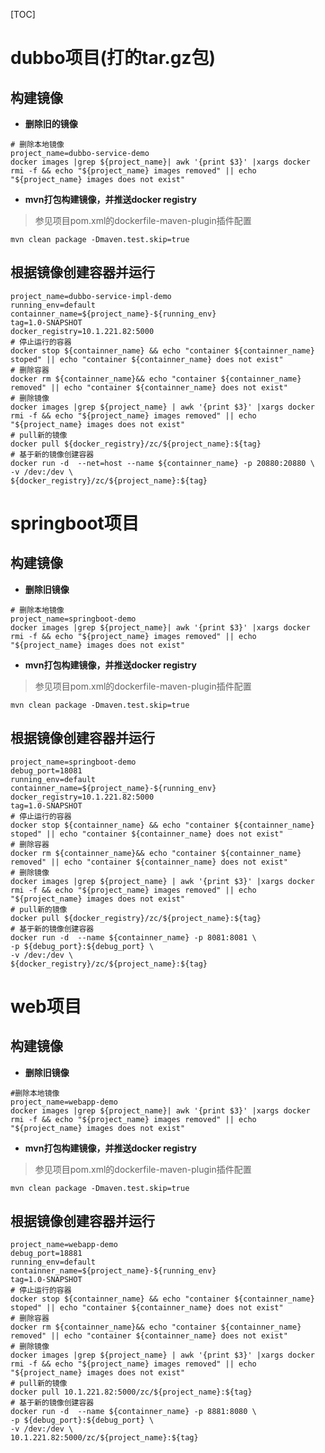 
[TOC]

# dubbo项目(打的tar.gz包)

## 构建镜像
* **删除旧的镜像**
```jshelllanguage
# 删除本地镜像
project_name=dubbo-service-demo
docker images |grep ${project_name}| awk '{print $3}' |xargs docker rmi -f && echo "${project_name} images removed" || echo "${project_name} images does not exist"
```

* **mvn打包构建镜像，并推送docker registry**
> 参见项目pom.xml的dockerfile-maven-plugin插件配置
```jshelllanguage
mvn clean package -Dmaven.test.skip=true
```

## 根据镜像创建容器并运行
```jshelllanguage
project_name=dubbo-service-impl-demo
running_env=default
containner_name=${project_name}-${running_env}
tag=1.0-SNAPSHOT
docker_registry=10.1.221.82:5000
# 停止运行的容器
docker stop ${containner_name} && echo "container ${containner_name} stoped" || echo "container ${containner_name} does not exist"
# 删除容器
docker rm ${containner_name}&& echo "container ${containner_name} removed" || echo "container ${containner_name} does not exist"
# 删除镜像
docker images |grep ${project_name} | awk '{print $3}' |xargs docker rmi -f && echo "${project_name} images removed" || echo "${project_name} images does not exist"
# pull新的镜像
docker pull ${docker_registry}/zc/${project_name}:${tag}
# 基于新的镜像创建容器
docker run -d  --net=host --name ${containner_name} -p 20880:20880 \
-v /dev:/dev \
${docker_registry}/zc/${project_name}:${tag}
```


# springboot项目

## 构建镜像

* **删除旧镜像**
```jshelllanguage
# 删除本地镜像
project_name=springboot-demo
docker images |grep ${project_name}| awk '{print $3}' |xargs docker rmi -f && echo "${project_name} images removed" || echo "${project_name} images does not exist"
```

* **mvn打包构建镜像，并推送docker registry**
> 参见项目pom.xml的dockerfile-maven-plugin插件配置
```jshelllanguage
mvn clean package -Dmaven.test.skip=true
```

## 根据镜像创建容器并运行
```jshelllanguage
project_name=springboot-demo
debug_port=18081
running_env=default
containner_name=${project_name}-${running_env}
docker_registry=10.1.221.82:5000
tag=1.0-SNAPSHOT
# 停止运行的容器
docker stop ${containner_name} && echo "container ${containner_name} stoped" || echo "container ${containner_name} does not exist"
# 删除容器
docker rm ${containner_name}&& echo "container ${containner_name} removed" || echo "container ${containner_name} does not exist"
# 删除镜像
docker images |grep ${project_name} | awk '{print $3}' |xargs docker rmi -f && echo "${project_name} images removed" || echo "${project_name} images does not exist"
# pull新的镜像
docker pull ${docker_registry}/zc/${project_name}:${tag}
# 基于新的镜像创建容器
docker run -d  --name ${containner_name} -p 8081:8081 \
-p ${debug_port}:${debug_port} \
-v /dev:/dev \
${docker_registry}/zc/${project_name}:${tag}
```

# web项目

## 构建镜像

* **删除旧镜像**
```jshelllanguage
#删除本地镜像
project_name=webapp-demo
docker images |grep ${project_name}| awk '{print $3}' |xargs docker rmi -f && echo "${project_name} images removed" || echo "${project_name} images does not exist"

```

* **mvn打包构建镜像，并推送docker registry**
> 参见项目pom.xml的dockerfile-maven-plugin插件配置
```jshelllanguage
mvn clean package -Dmaven.test.skip=true
```

## 根据镜像创建容器并运行
```jshelllanguage
project_name=webapp-demo
debug_port=18881
running_env=default
containner_name=${project_name}-${running_env}
tag=1.0-SNAPSHOT
# 停止运行的容器
docker stop ${containner_name} && echo "container ${containner_name} stoped" || echo "container ${containner_name} does not exist"
# 删除容器
docker rm ${containner_name}&& echo "container ${containner_name} removed" || echo "container ${containner_name} does not exist"
# 删除镜像
docker images |grep ${project_name} | awk '{print $3}' |xargs docker rmi -f && echo "${project_name} images removed" || echo "${project_name} images does not exist"
# pull新的镜像
docker pull 10.1.221.82:5000/zc/${project_name}:${tag}
# 基于新的镜像创建容器
docker run -d  --name ${containner_name} -p 8881:8080 \
-p ${debug_port}:${debug_port} \
-v /dev:/dev \
10.1.221.82:5000/zc/${project_name}:${tag}
```